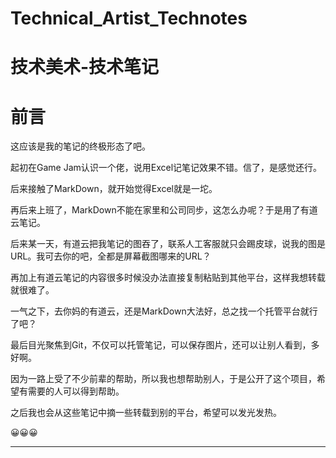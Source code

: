 # Technical_Artist_Technotes
# 技术美术-技术笔记



# 前言

这应该是我的笔记的终极形态了吧。

起初在Game Jam认识一个佬，说用Excel记笔记效果不错。信了，是感觉还行。

后来接触了MarkDown，就开始觉得Excel就是一坨。

再后来上班了，MarkDown不能在家里和公司同步，这怎么办呢？于是用了有道云笔记。

后来某一天，有道云把我笔记的图吞了，联系人工客服就只会踢皮球，说我的图是URL。我可去你的吧，全都是屏幕截图哪来的URL？

再加上有道云笔记的内容很多时候没办法直接复制粘贴到其他平台，这样我想转载就很难了。

一气之下，去你妈的有道云，还是MarkDown大法好，总之找一个托管平台就行了吧？

最后目光聚焦到Git，不仅可以托管笔记，可以保存图片，还可以让别人看到，多好啊。

因为一路上受了不少前辈的帮助，所以我也想帮助别人，于是公开了这个项目，希望有需要的人可以得到帮助。

之后我也会从这些笔记中摘一些转载到别的平台，希望可以发光发热。

😀😀😀



---



